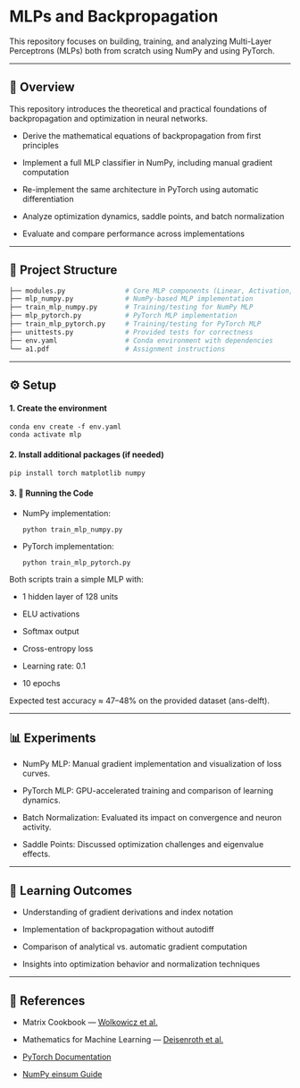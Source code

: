 # MLPs and Backpropagation

This repository focuses on building, training, and analyzing Multi-Layer Perceptrons (MLPs) both from scratch using NumPy and using PyTorch.

---

## 📘 Overview

This repository introduces the theoretical and practical foundations of backpropagation and optimization in neural networks.

- Derive the mathematical equations of backpropagation from first principles

- Implement a full MLP classifier in NumPy, including manual gradient computation

- Re-implement the same architecture in PyTorch using automatic differentiation

- Analyze optimization dynamics, saddle points, and batch normalization

- Evaluate and compare performance across implementations

---

## 🧩 Project Structure

```graphql
├── modules.py               # Core MLP components (Linear, Activation, Softmax)
├── mlp_numpy.py             # NumPy-based MLP implementation
├── train_mlp_numpy.py       # Training/testing for NumPy MLP
├── mlp_pytorch.py           # PyTorch MLP implementation
├── train_mlp_pytorch.py     # Training/testing for PyTorch MLP
├── unittests.py             # Provided tests for correctness
├── env.yaml                 # Conda environment with dependencies
└── a1.pdf                   # Assignment instructions
```

---

## ⚙️ Setup

#### 1. Create the environment

```shell
conda env create -f env.yaml
conda activate mlp
```

#### 2. Install additional packages (if needed)
```shell
pip install torch matplotlib numpy
```

#### 3. 🚀 Running the Code

- NumPy implementation:

    ```shell
    python train_mlp_numpy.py
    ```

- PyTorch implementation:
    ```shell
    python train_mlp_pytorch.py
    ```

Both scripts train a simple MLP with:

- 1 hidden layer of 128 units

- ELU activations

- Softmax output

- Cross-entropy loss

- Learning rate: 0.1

- 10 epochs

Expected test accuracy ≈ 47–48% on the provided dataset (ans-delft).

---

## 📊 Experiments

- NumPy MLP: Manual gradient implementation and visualization of loss curves.

- PyTorch MLP: GPU-accelerated training and comparison of learning dynamics.

- Batch Normalization: Evaluated its impact on convergence and neuron activity.

- Saddle Points: Discussed optimization challenges and eigenvalue effects.

---

## 🧠 Learning Outcomes

- Understanding of gradient derivations and index notation

- Implementation of backpropagation without autodiff

- Comparison of analytical vs. automatic gradient computation

- Insights into optimization behavior and normalization techniques

---

## 🧾 References

- Matrix Cookbook — [Wolkowicz et al.](https://www.math.uwaterloo.ca/~hwolkowi/matrixcookbook.pdf)

- Mathematics for Machine Learning — [Deisenroth et al.](#)

- [PyTorch Documentation](https://pytorch.org/) 

- [NumPy einsum Guide](https://ajcr.net/Basic-guide-to-einsum/)